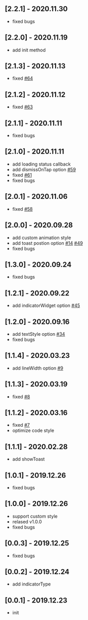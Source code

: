 ## [2.2.1] - 2020.11.30

* fixed bugs
## [2.2.0] - 2020.11.19

* add init method

## [2.1.3] - 2020.11.13

* fixed [#64](https://github.com/kokohuang/flutter_easyloading/issues/64)

## [2.1.2] - 2020.11.12

* fixed [#63](https://github.com/kokohuang/flutter_easyloading/issues/63)

## [2.1.1] - 2020.11.11

* fixed bugs

## [2.1.0] - 2020.11.11

* add loading status callback
* add dismissOnTap option [#59](https://github.com/kokohuang/flutter_easyloading/issues/59)
* fixed [#61](https://github.com/kokohuang/flutter_easyloading/issues/61)
* fixed bugs

## [2.0.1] - 2020.11.06

* fixed [#58](https://github.com/kokohuang/flutter_easyloading/issues/58)

## [2.0.0] - 2020.09.28

* add custom animation style
* add toast postion option [#14](https://github.com/kokohuang/flutter_easyloading/issues/14) [#49](https://github.com/kokohuang/flutter_easyloading/issues/49)
* fixed bugs

## [1.3.0] - 2020.09.24

* fixed bugs

## [1.2.1] - 2020.09.22

* add indicatorWidget option [#45](https://github.com/kokohuang/flutter_easyloading/issues/45)

## [1.2.0] - 2020.09.16

* add textStyle option [#34](https://github.com/kokohuang/flutter_easyloading/issues/34)
* fixed bugs

## [1.1.4] - 2020.03.23

* add lineWidth option [#9](https://github.com/kokohuang/flutter_easyloading/issues/9)

## [1.1.3] - 2020.03.19

* fixed [#8](https://github.com/kokohuang/flutter_easyloading/issues/8)

## [1.1.2] - 2020.03.16

* fixed [#7](https://github.com/kokohuang/flutter_easyloading/issues/7)
* optimize code style

## [1.1.1] - 2020.02.28

* add showToast

## [1.0.1] - 2019.12.26

* fixed bugs

## [1.0.0] - 2019.12.26

* support custom style
* relased v1.0.0
* fixed bugs

## [0.0.3] - 2019.12.25

* fixed bugs

## [0.0.2] - 2019.12.24

* add indicatorType

## [0.0.1] - 2019.12.23

* init
